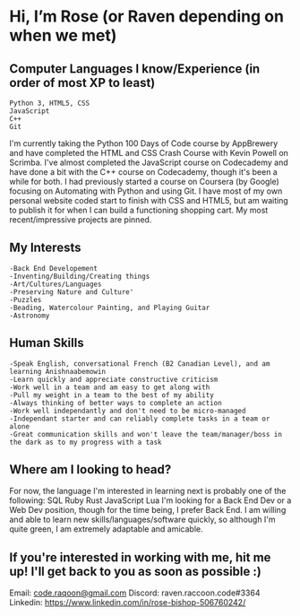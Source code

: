 # Hi, I’m Rose (or Raven depending on when we met)

## Computer Languages I know/Experience (in order of most XP to least)
```
Python 3, HTML5, CSS
JavaScript
C++
Git
```
I'm currently taking the Python 100 Days of Code course by AppBrewery and have completed the HTML and CSS Crash Course with Kevin Powell on Scrimba. I've almost completed the JavaScript course on Codecademy and have done a bit with the C++ course on Codecademy, though it's been a while for both. I had previously started a course on Coursera (by Google) focusing on Automating with Python and using Git. 
I have most of my own personal website coded start to finish with CSS and HTML5, but am waiting to publish it for when I can build a functioning shopping cart. My most recent/impressive projects are pinned.

## My Interests
```
-Back End Developement
-Inventing/Building/Creating things
-Art/Cultures/Languages
-Preserving Nature and Culture'
-Puzzles
-Beading, Watercolour Painting, and Playing Guitar
-Astronomy
```

## Human Skills
```
-Speak English, conversational French (B2 Canadian Level), and am learning Anishnaabemowin
-Learn quickly and appreciate constructive criticism
-Work well in a team and am easy to get along with
-Pull my weight in a team to the best of my ability
-Always thinking of better ways to complete an action
-Work well independantly and don't need to be micro-managed
-Independant starter and can reliably complete tasks in a team or alone 
-Great communication skills and won't leave the team/manager/boss in the dark as to my progress with a task
```

## Where am I looking to head?
For now, the language I'm interested in learning next is probably one of the following:
SQL
Ruby
Rust
JavaScript
Lua
I'm looking for a Back End Dev or a Web Dev position, though for the time being, I prefer Back End. I am willing and able to learn new skills/languages/software quickly, so although I'm quite green, I am extremely adaptable and amicable.

## If you're interested in working with me, hit me up! I'll get back to you as soon as possible :)
Email: code.raqoon@gmail.com
Discord: raven.raccoon.code#3364
Linkedin: https://www.linkedin.com/in/rose-bishop-506760242/

<!---
BirdyBirdy97/BirdyBirdy97 is a ✨ special ✨ repository because its `README.md` (this file) appears on your GitHub profile.
You can click the Preview link to take a look at your changes.
--->
